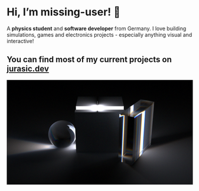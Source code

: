 # Hi, I’m missing-user! 👋

A **physics student** and **software developer** from Germany. I love building simulations, games and electronics projects - especially anything visual and interactive!

## You can find most of my current projects on [jurasic.dev](https://jurasic.dev/)

![Image Created with my Raytracer](spectral_planck_dispersion(1).png)
<!-- transparent stat banner, full width
![Sitestats banner from pagespeed insights](perfect_sitestats.svg)-->

